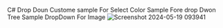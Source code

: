 C# Drop Doun Custome 
sample For Select Color 
Sample Fore drop Dwon Tree
Sample DropDown For Image ![Screenshot 2024-05-19 093941](https://github.com/Saeedr/CustomDropDownControl/assets/7427773/57304e51-03d3-4871-83fe-67be9c88480b)
